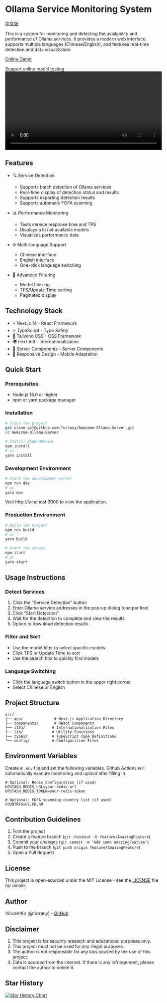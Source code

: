 # Ollama Service Monitoring System

[中文版](README.md)

This is a system for monitoring and detecting the availability and performance of Ollama services. It provides a modern web interface, supports multiple languages (Chinese/English), and features real-time detection and data visualization.

[Online Demo](https://ollama.vincentko.top)

Support online model testing
<video controls width="100%">
  <source src="https://pic-bed-1302552283.cos.ap-guangzhou.myqcloud.com/undefinedClipboard-20250227-115959-828.mp4" type="video/mp4">
  您的浏览器不支持视频播放。
</video>

## Features

- 🔍 Service Detection
  - Supports batch detection of Ollama services
  - Real-time display of detection status and results
  - Supports exporting detection results
  - Supports automatic FOFA scanning

- 📊 Performance Monitoring
  - Tests service response time and TPS
  - Displays a list of available models
  - Visualizes performance data

- 🌐 Multi-language Support
  - Chinese interface
  - English interface
  - One-click language switching

- 🎯 Advanced Filtering
  - Model filtering
  - TPS/Update Time sorting
  - Paginated display

## Technology Stack

- ⚡️ Next.js 14 - React Framework
- 🔥 TypeScript - Type Safety
- 🎨 Tailwind CSS - CSS Framework
- 🌍 next-intl - Internationalization
- 🔄 Server Components - Server Components
- 📱 Responsive Design - Mobile Adaptation

## Quick Start

### Prerequisites

- Node.js 18.0 or higher
- npm or yarn package manager

### Installation

```bash
# Clone the project
git clone git@github.com:forrany/Awesome-Ollama-Server.git
cd Awesome-Ollama-Server

# Install dependencies
npm install
# or
yarn install
```

### Development Environment

```bash
# Start the development server
npm run dev
# or
yarn dev
```

Visit http://localhost:3000 to view the application.

### Production Environment

```bash
# Build the project
npm run build
# or
yarn build

# Start the server
npm start
# or
yarn start
```

## Usage Instructions

### Detect Services

1. Click the "Service Detection" button
2. Enter Ollama service addresses in the pop-up dialog (one per line)
3. Click "Start Detection"
4. Wait for the detection to complete and view the results
5. Option to download detection results

### Filter and Sort

- Use the model filter to select specific models
- Click TPS or Update Time to sort
- Use the search box to quickly find models

### Language Switching

- Click the language switch button in the upper right corner
- Select Chinese or English

## Project Structure

```
src/
├── app/              # Next.js Application Directory
├── components/       # React Components
├── i18n/            # Internationalization Files
├── lib/             # Utility Functions
├── types/           # TypeScript Type Definitions
└── config/          # Configuration Files
```

## Environment Variables

Create a `.env` file and set the following variables. Github Actions will automatically execute monitoring and upload after filling in.

```env
# Optional: Redis Configuration (if used)
UPSTASH_REDIS_URL=your-redis-url
UPSTASH_REDIS_TOKEN=your-redis-token

# Optional: FOFA scanning country list (if used)
COUNTRYS=US,CN,RU
```

## Contribution Guidelines

1. Fork the project
2. Create a feature branch (`git checkout -b feature/AmazingFeature`)
3. Commit your changes (`git commit -m 'Add some AmazingFeature'`)
4. Push to the branch (`git push origin feature/AmazingFeature`)
5. Open a Pull Request

## License

This project is open-sourced under the MIT License - see the [LICENSE](LICENSE) file for details.

## Author

VincentKo (@forrany) - [GitHub](https://github.com/forrany)

## Disclaimer

1. This project is for security research and educational purposes only.
2. This project must not be used for any illegal purposes.
3. The author is not responsible for any loss caused by the use of this project.
4. Data is sourced from the internet. If there is any infringement, please contact the author to delete it.


## Star History

[![Star History Chart](https://api.star-history.com/svg?repos=forrany/Awesome-Ollama-Server&type=Date)](https://star-history.com/#forrany/Awesome-Ollama-Server&Date)
